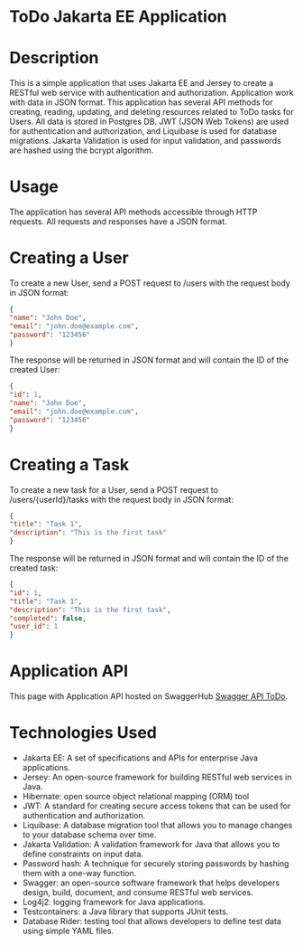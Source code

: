 # ToDo Jakarta EE Application

# Description
This is a simple application that uses Jakarta EE and Jersey to create a RESTful web service with authentication and authorization. Application work with data in JSON format. This application has several API methods for creating, reading, updating, and deleting resources related to ToDo tasks for Users. All data is stored in Postgres DB.
JWT (JSON Web Tokens) are used for authentication and authorization, and Liquibase is used for database migrations. Jakarta Validation is used for input validation, and passwords are hashed using the bcrypt algorithm.

# Usage
The application has several API methods accessible through HTTP requests. All requests and responses have a JSON format.

# Creating a User
To create a new User, send a POST request to /users with the request body in JSON format:

```json
{
"name": "John Doe",
"email": "john.doe@example.com",
"password": "123456"
}
```
The response will be returned in JSON format and will contain the ID of the created User:

```json
{
"id": 1,
"name": "John Doe",
"email": "john.doe@example.com",
"password": "123456"
}
```
# Creating a Task
To create a new task for a User, send a POST request to /users/{userId}/tasks with the request body in JSON format:

```json
{
"title": "Task 1",
"description": "This is the first task"
}
```
The response will be returned in JSON format and will contain the ID of the created task:

```json
{
"id": 1,
"title": "Task 1",
"description": "This is the first task",
"completed": false,
"user_id": 1
}
```



# Application API
This page with Application API hosted on SwaggerHub [Swagger API ToDo](https://app.swaggerhub.com/apis-docs/elena.didenko.prgmr/ToDo/1.0.0).


# Technologies Used
- Jakarta EE: A set of specifications and APIs for enterprise Java applications.
- Jersey: An open-source framework for building RESTful web services in Java.
- Hibernate: open source object relational mapping (ORM) tool
- JWT: A standard for creating secure access tokens that can be used for authentication and authorization.
- Liquibase: A database migration tool that allows you to manage changes to your database schema over time.
- Jakarta Validation: A validation framework for Java that allows you to define constraints on input data.
- Password hash: A technique for securely storing passwords by hashing them with a one-way function.
- Swagger: an open-source software framework that helps developers design, build, document, and consume RESTful web services.
- Log4j2: logging framework for Java applications.
- Testcontainers: a Java library that supports JUnit tests.
- Database Rider: testing tool that allows developers to define test data using simple YAML files.
